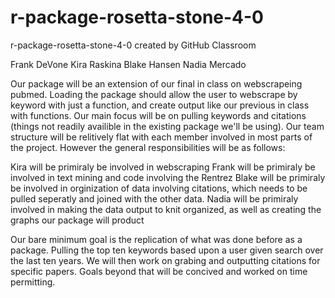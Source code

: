 # r-package-rosetta-stone-4-0
r-package-rosetta-stone-4-0 created by GitHub Classroom

Frank DeVone
Kira Raskina
Blake Hansen
Nadia Mercado

Our package will be an extension of our final in class on webscrapeing pubmed.   Loading the package should allow the user to webscrape by keyword with just a function, and create output like our previous in class with functions.   Our main focus will be on pulling keywords and citations (things not readily availible in the existing package we'll be using).  Our team structure will be relitively flat with each member involved in most parts of the project.  However the general responsibilities will be as follows:

Kira will be primiraly be involved in webscraping
Frank will be primiraly be involved in text mining and code involving the Rentrez
Blake will be primiraly be involved in orginization of data involving citations, which needs to be pulled seperatly and joined with the other data.
Nadia will be primiraly involved in making the data output to knit organized, as well as creating the graphs our package will product

Our bare minimum goal is the replication of what was done before as a package.  Pulling the top ten keywords based upon a user given search over the last ten years.   We will then work on grabing and outputting citations for specific papers.  Goals beyond that will be concived and worked on time permitting.
